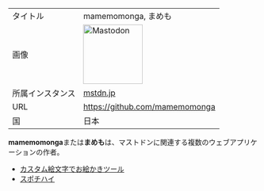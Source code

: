 <div>

|                  |                                                                                                                                                                                                                                                                                                        |
|------------------|--------------------------------------------------------------------------------------------------------------------------------------------------------------------------------------------------------------------------------------------------------------------------------------------------------|
| タイトル         | mamemomonga, まめも                                                                                                                                                                                                                                                                                    |
| 画像             | [<img src="/images/thumb/0/00/Mastodon_logo.png/120px-Mastodon_logo.png" srcset="/images/thumb/0/00/Mastodon_logo.png/180px-Mastodon_logo.png 1.5x, /images/0/00/Mastodon_logo.png 2x" width="120" height="120" alt="Mastodon" />](/%E3%83%95%E3%82%A1%E3%82%A4%E3%83%AB:Mastodon_logo.png "Mastodon") |
| 所属インスタンス | [mstdn.jp](/Mstdn.jp "Mstdn.jp")                                                                                                                                                                                                                                                                       |
| URL              | <a href="https://github.com/mamemomonga" rel="nofollow">https://github.com/mamemomonga</a>                                                                                                                                                                                                             |
| 国               | 日本                                                                                                                                                                                                                                                                                                   |

  
**mamemomonga**または**まめも**は、マストドンに関連する複数のウェブアプリケーションの作者。

-   [カスタム絵文字でお絵かきツール](/%E3%82%AB%E3%82%B9%E3%82%BF%E3%83%A0%E7%B5%B5%E6%96%87%E5%AD%97%E3%81%A7%E3%81%8A%E7%B5%B5%E3%81%8B%E3%81%8D%E3%83%84%E3%83%BC%E3%83%AB "カスタム絵文字でお絵かきツール")
-   [スポチハイ](/%E3%82%B9%E3%83%9D%E3%83%81%E3%83%8F%E3%82%A4 "スポチハイ")

</div>
